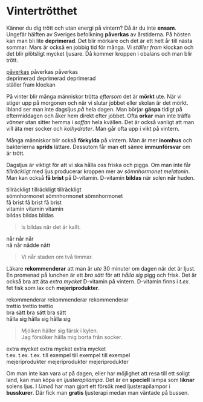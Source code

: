 # Vintertrötthet

Känner du dig trött och utan energi på vintern? Då är du inte **ensam**. Ungefär hälften av Sveriges befolkning **påverkas** av årstiderna. På hösten kan man bli lite **deprimerad**. Det blir mörkare och det är ett helt år till nästa sommar. Mars är också en jobbig tid för många. Vi *ställer fram* klockan och det blir plötsligt mycket ljusare. Då kommer kroppen i obalans och man blir trött.

[påverkas](https://sv.wiktionary.org/wiki/p%C3%A5verka#Verb) påverkas påverkas  
deprimerad deprimerad deprimerad  
ställer fram klockan

På vinter blir många människor trötta *eftersom* det är **mörkt** ute. När vi stiger upp på morgonen och när vi slutar jobbet eller skolan är det mörkt. Ibland ser man inte dagsljus *på* hela dagen. Man börjar **gäspa** tidigt på eftermiddagen och åker hem direkt efter jobbet. Ofta **orkar** man inte träffa *vänner* utan sitter hemma i *soffan* hela kvällen. Det är också vanligt att man vill äta mer socker och *kolhydrater*. Man går ofta upp i vikt på vintern.

Många människor blir också **förkylda** på vintern. Man är mer **inomhus** och bakterierna **sprids** lättare. Dessutom får man ett sämre **immunförsvar** om är trött.

Dagsljus är viktigt för att vi ska hålla oss friska och pigga. Om man inte får *tillräckligt* med ljus producerar kroppen mer av *sömnhormonet melatonin*. Man kan också **få brist** på D-vitamin. D-vitamin **bildas** när solen **når** huden.

tillräckligt tillräckligt tillräckligt  
sömnhormonet sömnhormonet sömnhormonet  
få brist få brist få brist  
vitamin vitamin vitamin  
bildas bildas bildas  
> Is bildas när det är kallt.

når når når  
nå når nådde nått  
> Vi når staden om två timmar.

Läkare **rekommenderar** att man är *ute* 30 minuter om dagen när det är ljust. En promenad på lunchen är ett *bra sätt* för att *hålla sig* pigg och frisk. Det är också bra att äta *extra mycket* D-vitamin på vintern. D-vitamin finns i *t.ex.* fet fisk som lax och **mejeriprodukter**.

rekommenderar rekommenderar rekommenderar  
trettio trettio trettio  
bra sätt bra sätt bra sätt  
hålla sig hålla sig hålla sig
> Mjölken häller sig färsk i kylen.  
> Jag försöker hålla mig borta från socker.

extra mycket extra mycket extra mycket  
t.ex. t.ex. t.ex. till exempel till exempel till exempel  
mejeriprodukter mejeriprodukter mejeriprodukter

Om man inte kan vara *ut* på dagen, eller har möjlighet att resa till ett soligt land, kan man köpa en *ljusterapilampa*. Det är en **speciell** lampa som **liknar** solens ljus. I *Umeå* har man gjort ett försök med ljusterapilampor i **busskurer**. Där fick man **gratis** ljusterapi medan man väntade på bussen.


<!--stackedit_data:
eyJoaXN0b3J5IjpbMTc5MjkxNjQ0NywtMTk2NTM4NjQ3OSwtMz
M3NDQ5OTIsLTE5MTUzMTI4MjQsMTIyMTA4NzMxNCwxODUxMDc3
MzAwLC02MjYwMTM0NDAsLTIxMjQxNzAxNTksLTEyMjEwMTgyND
AsLTU5MTk0NjA2NV19
-->